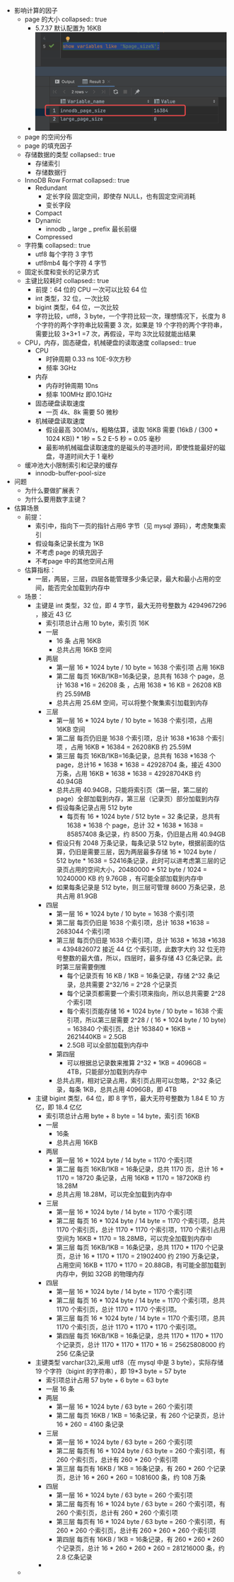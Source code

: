 - 影响计算的因子
	- page 的大小
	  collapsed:: true
		- 5.7.37 默认配置为 16KB
		- ![image.png](../assets/image_1653627564321_0.png)
	- page 的空间分布
	- page 的填充因子
	- 存储数据的类型
	  collapsed:: true
		- 存储索引
		- 存储数据行
	- InnoDB Row Format
	  collapsed:: true
		- Redundant
			- 定长字段  固定空间，即使存 NULL，也有固定空间消耗
			- 变长字段
		- Compact
		- Dynamic
			- innodb _ large _ prefix 最长前缀
		- Compressed
	- 字符集
	  collapsed:: true
		- utf8 每个字符 3 字节
		- utf8mb4 每个字符 4 字节
	- 固定长度和变长的记录方式
	- 主键比较耗时
	  collapsed:: true
		- 前提：64 位的 CPU 一次可以比较 64 位
		- int 类型，32 位，一次比较
		- bigint 类型，64 位，一次比较
		- 字符比较，utf8，3 byte，一个字符比较一次，理想情况下，长度为 8 个字符的两个字符串比较需要 3 次，如果是 19 个字符的两个字符串，需要比较 3+3+1 =7 次，再假设，平均 3次比较就能出结果
	- CPU，内存，固态硬盘，机械硬盘的读取速度
	  collapsed:: true
		- CPU
			- 时钟周期 0.33 ns  10E-9次方秒
			- 频率 3GHz
		- 内存
			- 内存时钟周期 10ns
			- 频率 100MHz 即0.1GHz
		- 固态硬盘读取速度
			- 一页 4k、8k 需要 50 微秒
		- 机械硬盘读取速度
			- 假设最高 300M/s，粗略估算，读取 16KB 需要  (16kB / (300 * 1024 KB)) * 1秒 = 5.2 E-5 秒 = 0.05 毫秒
			- 最影响机械磁盘读取速度的是磁头的寻道时间，即使性能最好的磁盘，寻道时间大于 1 毫秒
	- 缓冲池大小限制索引和记录的缓存
		- innodb-buffer-pool-size
- 问题
	- 为什么要做扩展表？
	- 为什么要用数字主键？
- 估算场景
	- 前提：
		- 索引中，指向下一页的指针占用6 字节（见 mysql 源码），考虑聚集索引
		- 假设每条记录长度为 1KB
		- 不考虑 page 的填充因子
		- 不考page 中的其他空间占用
	- 估算指标：
		- 一层，两层，三层，四层各能管理多少条记录，最大和最小占用的空间，能否完全加载到内存中
	- 场景：
		- 主键是 int 类型，32 位，即 4 字节，最大无符号整数为 4294967296 ，接近 43 亿
			- 索引项总计占用 10 byte，索引页 16K
			- 一层
				- 16 条 占用 16KB
				- 总共占用 16KB 空间
			- 两层
				- 第一层 16 * 1024 byte / 10 byte = 1638 个索引项 占用 16KB
				- 第二层 每页 16KB/1KB=16条记录，总共有 1638 个 page，总计 1638 *16 = 26208 条 ，占用 1638 * 16 KB = 26208 KB 约 25.59MB
				- 总共占用 25.6M 空间，可以将整个聚集索引加载到内存
			- 三层
				- 第一层 16 * 1024 byte / 10 byte = 1638 个索引项，占用 16KB 空间
				- 第二层 每页仍旧是 1638 个索引项，总计 1638 *1638   个索引项 ，占用 16KB * 16384  = 26208KB 约 25.59M
				- 第三层 每页 16KB/1KB=16条记录，总共有  1638 *1638  个 page，总计16 * 1638 * 1638  = 42928704 条，接近 4300 万条，占用 16KB * 1638 * 1638 = 42928704KB 约 40.94GB
				- 总共占用 40.94GB，只能将索引页（第一层，第二层的 page）全部加载到内存，第三层（记录页）部分加载到内存
				- 假设每条记录占用 512 byte
					- 每页有 16 * 1024 byte / 512 byte = 32 条记录，总共有 1638 * 1638 个 page，总计 32 * 1638 * 1638 = 85857408 条记录，约 8500 万条，仍旧是占用 40.94GB
				- 假设只有 2048 万条记录，每条记录 512 byte，根据前面的估算，仍旧是需要三层，因为两层最多存储 16 * 1024 byte / 512 byte * 1638 = 52416条记录，此时可以进考虑第三层的记录页占用的空间大小，20480000 * 512 byte  / 1024 = 10240000 KB 约 9.76GB ，有可能全部加载到内存中
				- 如果每条记录是 512 byte，则三层可管理 8600 万条记录，总共占用 81.9GB
			- 四层
				- 第一层 16 * 1024 byte / 10 byte = 1638 个索引项
				- 第二层 每页仍旧是 1638 个索引项，总计 1638 *1638 = 2683044 个索引项
				- 第三层 每页仍旧是 1638 个索引项，总计  1638 * 1638 *1638 =  4394826072 接近 44 亿 个索引项，此数字大约 32 位无符号整数的最大值，所以，四层时，最多存储 43 亿条记录。此时第三层需要倒推
					- 每个记录页有 16 KB / 1KB = 16条记录，存储 2^32 条记录，总共需要 2^32/16 = 2^28 个记录页
					- 每个记录页都需要一个索引项来指向，所以总共需要 2^28 个索引项
					- 每个索引页能存储 16 * 1024 byte / 10 byte = 1638 个索引项，所以第三层需要 2^28  /  ( 16 * 1024 byte / 10 byte)  = 163840 个索引页，总计  163840 * 16KB = 2621440KB = 2.5GB
					- 2.5GB 可以全部加载到内存中
				- 第四层
					- 可以根据总记录数来推算 2^32 * 1KB = 4096GB = 4TB，只能部分加载到内存中
				- 总共占用，相对记录占用，索引页占用可以忽略，2^32 条记录，每条 1KB，总共占用 4096GB，即 4TB
		- 主键 bigint 类型，64 位，即 8 字节，最大无符号整数为 1.84 E 10 方亿，即 18.4 亿亿
			- 索引项总计占用 byte + 8 byte = 14 byte，索引页 16KB
			- 一层
				- 16条
				- 总共占用 16KB
			- 两层
				- 第一层 16 * 1024 byte / 14 byte = 1170 个索引项
				- 第二层 每页 16KB/1KB = 16条记录，总共 1170 页，总计 16 * 1170  = 18720 条记录，占用 16KB * 1170 = 18720KB 约 18.28M
				- 总共占用 18.28M，可以完全加载到内存中
			- 三层
				- 第一层 16 * 1024 byte / 14 byte = 1170 个索引项
				- 第二层 每页  16 * 1024 byte / 14 byte = 1170  个索引项，总共 1170 个索引页，总计 1170 * 1170  个索引项，1170 个索引占用空间为 16KB * 1170 = 18.28MB，可以完全加载到内存中
				- 第三层 每页 16KB/1KB = 16条记录，总共 1170 * 1170 个记录页，总计 16 * 1170 * 1170 = 21902400 约 2190 万条记录，占用空间 16KB * 1170 * 1170 = 20.88GB，有可能全部加载到内存中，例如 32GB 的物理内存
			- 四层
				- 第一层 16 * 1024 byte / 14 byte = 1170 个索引项
				- 第二层 每页  16 * 1024 byte / 14 byte = 1170  个索引项，总共 1170 个索引页，总计 1170 * 1170  个索引项。
				- 第三层 每页  16 * 1024 byte / 14 byte = 1170  个索引项，总共 1170 个索引页，总计 1170 * 1170 * 1170  个索引项。
				- 第四层  每页 16KB/1KB = 16条记录，总共 1170 * 1170 * 1170 个记录页，总计 1170 * 1170 * 1170 * 16 = 25625808000 约 256 亿条记录
		- 主键类型 varchar(32),采用 utf8（在 mysql 中是 3 byte），实际存储 19 个字符（bigint 的字符串），即 19*3 byte = 57 byte
			- 索引项总计占用 57 byte + 6 byte = 63 byte
			- 一层 16 条
			- 两层
				- 第一层 16 * 1024 byte / 63 byte = 260 个索引项
				- 第二层 每页 16KB / 1KB = 16条记录，有 260 个记录页，总计 16 * 260 = 4160 条记录
			- 三层
				- 第一层 16 * 1024 byte / 63 byte = 260 个索引项
				- 第二层 每页有 16 * 1024 byte / 63 byte = 260 个索引项，有 260 个索引页，总计有 260 * 260 个索引项
				- 第三层 每页有 16KB / 1KB = 16条记录，有 260 * 260 个记录页，总计 16 * 260 * 260 = 1081600 条，约 108 万条
			- 四层
				- 第一层 16 * 1024 byte / 63 byte = 260 个索引项
				- 第二层 每页有 16 * 1024 byte / 63 byte = 260 个索引项，有 260 个索引页，总计有 260 * 260 个索引项
				- 第三层 每页有 16 * 1024 byte / 63 byte = 260 个索引项，有 260  * 260 个索引页，总计有 260 * 260 * 260 个索引项
				- 第四层 每页有 16KB / 1KB = 16条记录，有 260 * 260 * 260个记录页，总计 16 * 260 * 260 * 260 = 281216000 条，约 2.8 亿条记录
			-
	-